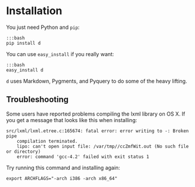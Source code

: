Installation
============

You just need Python and `pip`:

    :::bash
    pip install d

You can use `easy_install` if you really want:

    :::bash
    easy_install d

`d` uses Markdown, Pygments, and Pyquery to do some of the heavy lifting.

Troubleshooting
---------------

Some users have reported problems compiling the lxml library on OS X.  If you
get a message that looks like this when installing:

    src/lxml/lxml.etree.c:165674: fatal error: error writing to -: Broken pipe
        compilation terminated.
        lipo: can't open input file: /var/tmp//ccZmfWit.out (No such file or directory)
        error: command 'gcc-4.2' failed with exit status 1

Try running this command and installing again:

    export ARCHFLAGS="-arch i386 -arch x86_64"

